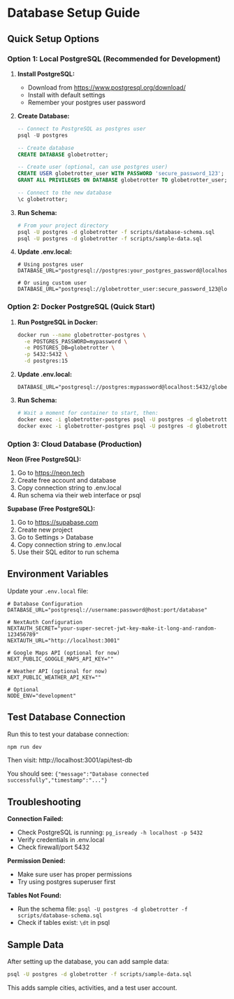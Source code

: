 # Database Setup Guide

## Quick Setup Options

### Option 1: Local PostgreSQL (Recommended for Development)

1. **Install PostgreSQL:**
   - Download from https://www.postgresql.org/download/
   - Install with default settings
   - Remember your postgres user password

2. **Create Database:**
   ```sql
   -- Connect to PostgreSQL as postgres user
   psql -U postgres
   
   -- Create database
   CREATE DATABASE globetrotter;
   
   -- Create user (optional, can use postgres user)
   CREATE USER globetrotter_user WITH PASSWORD 'secure_password_123';
   GRANT ALL PRIVILEGES ON DATABASE globetrotter TO globetrotter_user;
   
   -- Connect to the new database
   \c globetrotter;
   ```

3. **Run Schema:**
   ```bash
   # From your project directory
   psql -U postgres -d globetrotter -f scripts/database-schema.sql
   psql -U postgres -d globetrotter -f scripts/sample-data.sql
   ```

4. **Update .env.local:**
   ```env
   # Using postgres user
   DATABASE_URL="postgresql://postgres:your_postgres_password@localhost:5432/globetrotter"
   
   # Or using custom user
   DATABASE_URL="postgresql://globetrotter_user:secure_password_123@localhost:5432/globetrotter"
   ```

### Option 2: Docker PostgreSQL (Quick Start)

1. **Run PostgreSQL in Docker:**
   ```bash
   docker run --name globetrotter-postgres \
     -e POSTGRES_PASSWORD=mypassword \
     -e POSTGRES_DB=globetrotter \
     -p 5432:5432 \
     -d postgres:15
   ```

2. **Update .env.local:**
   ```env
   DATABASE_URL="postgresql://postgres:mypassword@localhost:5432/globetrotter"
   ```

3. **Run Schema:**
   ```bash
   # Wait a moment for container to start, then:
   docker exec -i globetrotter-postgres psql -U postgres -d globetrotter < scripts/database-schema.sql
   docker exec -i globetrotter-postgres psql -U postgres -d globetrotter < scripts/sample-data.sql
   ```

### Option 3: Cloud Database (Production)

**Neon (Free PostgreSQL):**
1. Go to https://neon.tech
2. Create free account and database
3. Copy connection string to .env.local
4. Run schema via their web interface or psql

**Supabase (Free PostgreSQL):**
1. Go to https://supabase.com
2. Create new project
3. Go to Settings > Database
4. Copy connection string to .env.local
5. Use their SQL editor to run schema

## Environment Variables

Update your `.env.local` file:

```env
# Database Configuration
DATABASE_URL="postgresql://username:password@host:port/database"

# NextAuth Configuration  
NEXTAUTH_SECRET="your-super-secret-jwt-key-make-it-long-and-random-123456789"
NEXTAUTH_URL="http://localhost:3001"

# Google Maps API (optional for now)
NEXT_PUBLIC_GOOGLE_MAPS_API_KEY=""

# Weather API (optional for now)  
NEXT_PUBLIC_WEATHER_API_KEY=""

# Optional
NODE_ENV="development"
```

## Test Database Connection

Run this to test your database connection:
```bash
npm run dev
```

Then visit: http://localhost:3001/api/test-db

You should see: `{"message":"Database connected successfully","timestamp":"..."}`

## Troubleshooting

**Connection Failed:**
- Check PostgreSQL is running: `pg_isready -h localhost -p 5432`
- Verify credentials in .env.local
- Check firewall/port 5432

**Permission Denied:**
- Make sure user has proper permissions
- Try using postgres superuser first

**Tables Not Found:**
- Run the schema file: `psql -U postgres -d globetrotter -f scripts/database-schema.sql`
- Check if tables exist: `\dt` in psql

## Sample Data

After setting up the database, you can add sample data:
```bash
psql -U postgres -d globetrotter -f scripts/sample-data.sql
```

This adds sample cities, activities, and a test user account.
